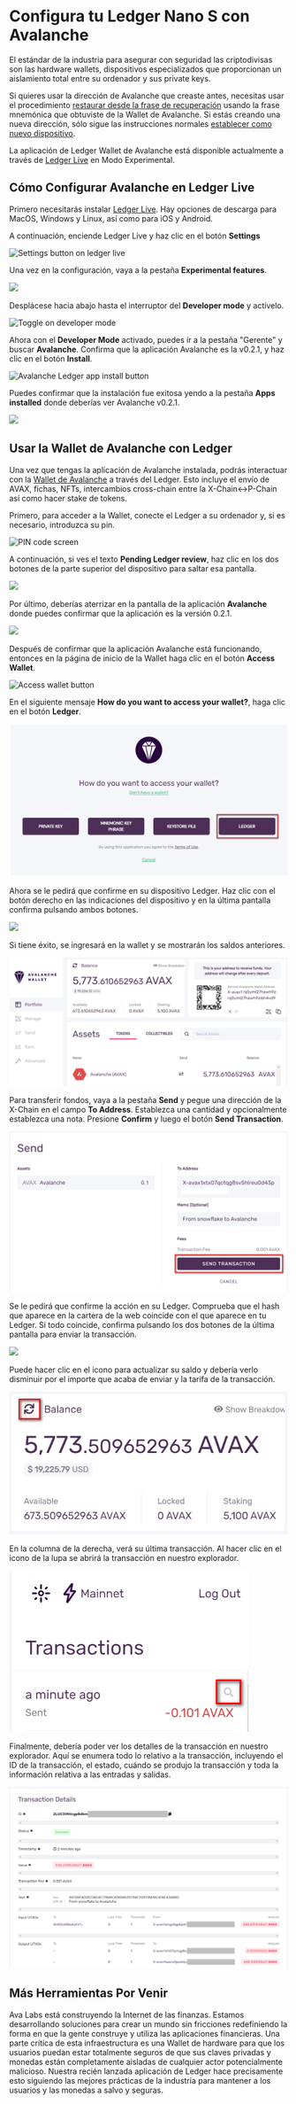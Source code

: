 # Configura tu Ledger Nano S con Avalanche

El estándar de la industria para asegurar con seguridad las criptodivisas son las hardware wallets, dispositivos especializados que proporcionan un aislamiento total entre su ordenador y sus private keys.

Si quieres usar la dirección de Avalanche que creaste antes, necesitas usar el procedimiento [restaurar desde la frase de recuperación](https://support.ledger.com/hc/en-us/articles/360005434914)  usando la frase mnemónica que obtuviste de la Wallet de Avalanche. Si estás creando una nueva dirección, sólo sigue las instrucciones normales [establecer como nuevo dispositivo](https://support.ledger.com/hc/en-us/articles/360000613793-Set-up-as-new-device).

La aplicación de Ledger Wallet de Avalanche está disponible actualmente a través de [Ledger Live](https://www.ledger.com/ledger-live) en Modo Experimental.

## Cómo Configurar Avalanche en Ledger Live <a id="1c80"></a>

Primero necesitarás instalar [Ledger Live](https://www.ledger.com/ledger-live). 
Hay opciones de descarga para MacOS, Windows y Linux, así como para iOS y Android.

A continuación, enciende Ledger Live y haz clic en el botón **Settings**

![Settings button on ledger live](https://miro.medium.com/max/3052/1*lMnVGJneUAqgRvZBIDv_rA.png)

Una vez en la configuración, vaya a la pestaña **Experimental features**.

![](https://miro.medium.com/max/4072/1*HrSweaL-kelTl47QRt38iA.png)

Desplácese hacia abajo hasta el interruptor  del **Developer mode** y actívelo.

![Toggle on developer mode](https://miro.medium.com/max/2908/1*qdte7MSvSZdfqfCIUMNp2Q.png)

Ahora con el **Developer Mode** activado, puedes ir a la pestaña "Gerente" y buscar **Avalanche**. Confirma que la aplicación Avalanche es la v0.2.1, y haz clic en el botón **Install**.

![Avalanche Ledger app install button](https://miro.medium.com/max/4040/1*rGFrSBEfxRlIkc-k7hS2Vg.png)

Puedes confirmar que la instalación fue exitosa yendo a la pestaña **Apps installed** donde deberías ver Avalanche v0.2.1.

![](https://miro.medium.com/max/3020/1*qBSuxqY52-wxWfM-w1YR_w.png)

## Usar la Wallet de Avalanche con Ledger <a id="48a3"></a>

Una vez que tengas la aplicación de Avalanche instalada, podrás interactuar con la [Wallet de Avalanche](https://wallet.avax.network/) a través del Ledger. Esto incluye el envío de AVAX, fichas, NFTs, intercambios cross-chain entre la X-Chain&lt;-&gt;P-Chain así como hacer stake de tokens.

Primero, para acceder a la Wallet, conecte el Ledger a su ordenador y, si es necesario, introduzca su pin.

![PIN code screen](https://miro.medium.com/max/1852/1*A_1VgMMLeJCYzNst6tdq9A.jpeg)

A continuación, si ves el texto **Pending Ledger review**, haz clic en los dos botones de la parte superior del dispositivo para saltar esa pantalla.

![](https://miro.medium.com/max/1820/1*OxLbAWq5hzjC6P1SmiCqmg.jpeg)

Por último, deberías aterrizar en la pantalla de la aplicación **Avalanche** donde puedes confirmar que la aplicación es la versión 0.2.1.

![](https://miro.medium.com/max/1802/1*Qevjy6nhw5UM0ufvxIL_qg.jpeg)

Después de confirmar que la aplicación Avalanche está funcionando, entonces en la página de inicio de la Wallet haga clic en el botón **Access Wallet**.

![Access wallet button](https://miro.medium.com/max/2364/1*SC1uM5xFybz3lfPiKwOHUw.png)

En el siguiente mensaje **How do you want to access your wallet?**, haga clic en el botón **Ledger**.

![Ledger Access](../../../.gitbook/assets/ledger-access.png)

Ahora se le pedirá que confirme en su dispositivo Ledger. Haz clic con el botón derecho en las indicaciones del dispositivo y en la última pantalla confirma pulsando ambos botones.

![](https://miro.medium.com/max/3828/1*xpNt2ajcTdEivDr4xEedQQ.png)

Si tiene éxito, se ingresará en la wallet y se mostrarán los saldos anteriores.

![Web Wallet Portfolio Tab](../../../.gitbook/assets/web-wallet-portfolio-tab.png)

Para transferir fondos, vaya a la pestaña **Send** y pegue una dirección de la X-Chain en el campo **To Address**. Establezca una cantidad y opcionalmente establezca una nota. Presione **Confirm** y luego el botón **Send Transaction**.

![Send Transaction](../../../.gitbook/assets/send-transaction.png)

Se le pedirá que confirme la acción en su Ledger. Comprueba que el hash que aparece en la cartera de la web coincide con el que aparece en tu Ledger. Si todo coincide, confirma pulsando los dos botones de la última pantalla para enviar la transacción.

![](https://miro.medium.com/max/2932/1*XI8fzBRpDr0PXcuVQPHLvQ.png)

Puede hacer clic en el icono para actualizar su saldo y debería verlo disminuir por el importe que acaba de enviar y la tarifa de la transacción.

![Refresh wallet balance](../../../.gitbook/assets/refresh-wallet-balance.png)

En la columna de la derecha, verá su última transacción. Al hacer clic en el icono de la lupa se abrirá la transacción en nuestro explorador.

![Magnifying Glass](../../../.gitbook/assets/magnifying-glass.png)

Finalmente, debería poder ver los detalles de la transacción en nuestro explorador. Aquí se enumera todo lo relativo a la transacción, incluyendo el ID de la transacción, el estado, cuándo se produjo la transacción y toda la información relativa a las entradas y salidas.

![Transaction details](../../../.gitbook/assets/transaction-details.png)

## Más Herramientas Por Venir <a id="135b"></a>

Ava Labs está construyendo la Internet de las finanzas. Estamos desarrollando soluciones para crear un mundo sin fricciones redefiniendo la forma en que la gente construye y utiliza las aplicaciones financieras. Una parte crítica de esta infraestructura es una Wallet de hardware para que los usuarios puedan estar totalmente seguros de que sus claves privadas y monedas están completamente aisladas de cualquier actor potencialmente malicioso. Nuestra recién lanzada aplicación de Ledger hace precisamente esto siguiendo las mejores prácticas de la industria para mantener a los usuarios y las monedas a salvo y seguras.

<!--stackedit_data:
eyJoaXN0b3J5IjpbNDE3Mjg5NjU2LC02NTE4MzYzMTJdfQ==
-->